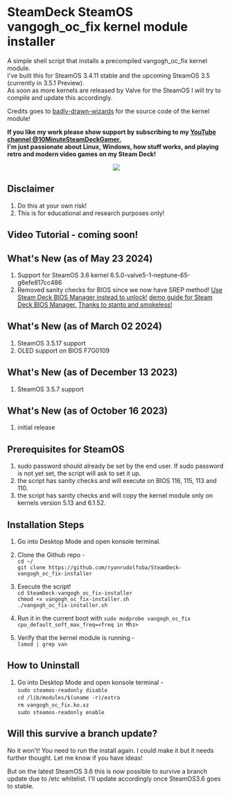 # SteamDeck SteamOS vangogh_oc_fix kernel module installer

A simple shell script that installs a precompiled vangogh_oc_fix kernel module. \
I've built this for SteamOS 3.4.11 stable and the upcoming SteamOS 3.5 (currently in 3.5.1 Preview). \
As soon as more kernels are released by Valve for the SteamOS I will try to compile and update this accordingly.

Credits goes to [badly-drawn-wizards](https://github.com/badly-drawn-wizards/vangogh_oc_fix) for the source code of the kernel module!

<b> If you like my work please show support by subscribing to my [YouTube channel @10MinuteSteamDeckGamer.](https://www.youtube.com/@10MinuteSteamDeckGamer/) </b> <br>
<b> I'm just passionate about Linux, Windows, how stuff works, and playing retro and modern video games on my Steam Deck! </b>
<p align="center">
<a href="https://www.youtube.com/@10MinuteSteamDeckGamer/"> <img src="https://github.com/ryanrudolfoba/SteamDeck-Logo-Changer/blob/main/10minute.png"/> </a>
</p>

## Disclaimer
1. Do this at your own risk!
2. This is for educational and research purposes only!

## Video Tutorial - coming soon!

## What's New (as of May 23 2024)
1. Support for SteamOS 3.6 kernel 6.5.0-valve5-1-neptune-65-g6efe817cc486
2. Removed sanity checks for BIOS since we now have SREP method! [Use Steam Deck BIOS Manager instead to unlock!](https://github.com/ryanrudolfoba/SteamDeck-BIOS-Manager) [demo guide for Steam Deck BIOS Manager.](https://youtu.be/Q1965gH9xig?si=f2cU86hSj6b8FiYG) [Thanks to stanto and smokeless!](https://www.stanto.com/)
## What's New (as of March 02 2024)
1. SteamOS 3.5.17 support
2. OLED support on BIOS F7G0109

## What's New (as of December 13 2023)
1. SteamOS 3.5.7 support

## What's New (as of October 16 2023)
1. initial release

## Prerequisites for SteamOS
1. sudo password should already be set by the end user. If sudo password is not yet set, the script will ask to set it up.
2. the script has sanity checks and will execute on BIOS 116, 115, 113 and 110.
3. the script has sanity checks and will copy the kernel module only on kernels version 5.13 and 6.1.52.

## Installation Steps
1. Go into Desktop Mode and open konsole terminal.
2. Clone the Github repo - \
   `cd ~/` \
   `git clone https://github.com/ryanrudolfoba/SteamDeck-vangogh_oc_fix-installer`

3. Execute the script! \
   `cd SteamDeck-vangogh_oc_fix-installer` \
   `chmod +x vangogh_oc_fix-installer.sh` \
   `./vangogh_oc_fix-installer.sh`

4. Run it in the current boot with `sudo modprobe vangogh_oc_fix cpu_default_soft_max_freq=<freq in Mhz>`
5. Verify that the kernel module is running - \
   `lsmod | grep van`

## How to Uninstall
1. Go into Desktop Mode and open konsole terminal - \
   `sudo steamos-readonly disable` \
   `cd /lib/modules/$(uname -r)/extra` \
   `rm vangogh_oc_fix.ko.xz` \
   `sudo steamos-readonly enable`

## Will this survive a branch update?
No it won't! You need to run the install again. I could make it but it needs further thought. Let me know if you have ideas!

But on the latest SteamOS 3.6 this is now possible to survive a branch update due to /etc whitelist. I'll update accordingly once SteamOS3.6 goes to stable.
